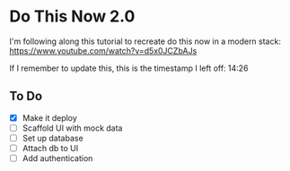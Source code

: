 # Do This Now 2.0

I'm following along this tutorial to recreate do this now in a modern stack:
https://www.youtube.com/watch?v=d5x0JCZbAJs

If I remember to update this, this is the timestamp I left off: 14:26

## To Do

- [x] Make it deploy
- [ ] Scaffold UI with mock data
- [ ] Set up database
- [ ] Attach db to UI
- [ ] Add authentication
